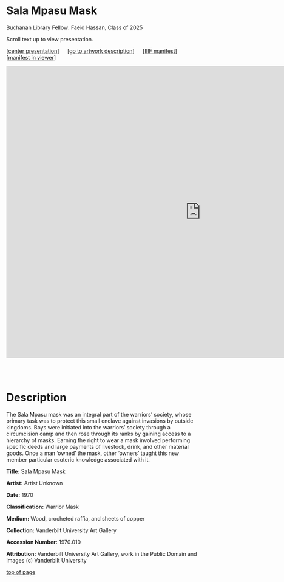 # Sala Mpasu Mask

Buchanan Library Fellow: Faeid Hassan, Class of 2025

Scroll text up to view presentation.

\[[center presentation](#viewer)\] &emsp; \[[go to artwork description](#description)\] &emsp; \[<a href="https://baskaufs.github.io/iiif/hassan/salampasu_mask.json" target="_blank">IIIF manifest</a>\] &emsp; \[<a href="https://ncsu-libraries.github.io/annona/tools/#/display?url=https%3A%2F%2Fbaskaufs.github.io%2Fiiif%2Fhassan%2Fsalampasu_mask.json&viewtype=iiif-storyboard&manifesturl=&settings=%7B%22fullpage%22%3Atrue%7D" target="_blank">manifest in viewer</a>\]

<iframe id="viewer" src="https://www.exhibit.so/exhibits/NGTii6BU1E0PwdIsPWNw?embedded=true" width="1024" height="768" allowfullscreen allow="autoplay" frameborder="0"></iframe>

<br/><br/>

# Description

The Sala Mpasu mask was an integral part of the warriors’ society, whose primary task was to protect this small enclave against invasions by outside kingdoms. Boys were initiated into the warriors’ society through a circumcision camp and then rose through its ranks by gaining access to a hierarchy of masks. Earning the right to wear a mask involved performing specific deeds and large payments of livestock, drink, and other material goods. Once a man ‘owned’ the mask, other ‘owners’ taught this new member particular esoteric knowledge associated with it.

**Title:** Sala Mpasu Mask

**Artist:** Artist Unknown

**Date:** 1970

**Classification:** Warrior Mask

**Medium:** Wood, crocheted raffia, and sheets of copper

**Collection:** Vanderbilt University Art Gallery

**Accession Number:** 1970.010

**Attribution:** Vanderbilt University Art Gallery, work in the Public Domain and images (c) Vanderbilt University

[top of page](#title)
